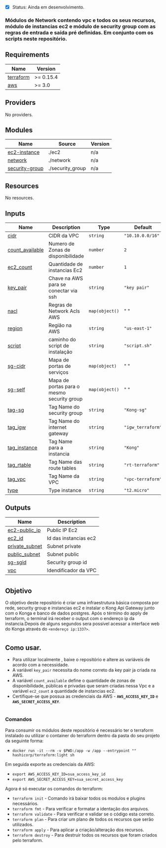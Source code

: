 - [x] Status:  Ainda em desenvolvimento.
###
### Módulos de Network contendo vpc e todos os seus recursos, módulo de instancias ec2 e módulo de security group com as regras de entrada e saída pré definidas. Em conjunto com os scripts neste repositório.

## Requirements

| Name | Version |
|------|---------|
| <a name="requirement_terraform"></a> [terraform](#requirement\_terraform) | >= 0.15.4 |
| <a name="requirement_aws"></a> [aws](#requirement\_aws) | >= 3.0 |

## Providers

No providers.

## Modules

| Name | Source | Version |
|------|--------|---------|
| <a name="module_ec2-instance"></a> [ec2-instance](#module\_ec2-instance) | ./ec2 | n/a |
| <a name="module_network"></a> [network](#module\_network) | ./network | n/a |
| <a name="module_security-group"></a> [security-group](#module\_security-group) | ./security_group | n/a |

## Resources

No resources.

## Inputs

| Name | Description | Type | Default | Required |
|------|-------------|------|---------|:--------:|
| <a name="input_cidr"></a> [cidr](#input\_cidr) | CIDR da VPC | `string` | `"10.10.0.0/16"` | no |
| <a name="input_count_available"></a> [count\_available](#input\_count\_available) | Numero de Zonas de disponibilidade | `number` | `2` | no |
| <a name="input_ec2_count"></a> [ec2\_count](#input\_ec2\_count) | Quantidade de instancias Ec2 | `number` | `1` | no |
| <a name="input_key_pair"></a> [key\_pair](#input\_key\_pair) | Chave na AWS para se conectar via ssh | `string` | `"key pair"` | no |
| <a name="input_nacl"></a> [nacl](#input\_nacl) | Regras de Network Acls AWS | `map(object()` |" "| yes |
| <a name="input_region"></a> [region](#input\_region) | Região na AWS | `string` | `"us-east-1"` | no |
| <a name="input_script"></a> [script](#input\_script) | caminho do script de instalação | `string` | `"script.sh"` | no |
| <a name="input_sg-cidr"></a> [sg-cidr](#input\_sg-cidr) | Mapa de portas de serviços | `map(object)` |" "| yes |
| <a name="input_sg-self"></a> [sg-self](#input\_sg-self) | Mapa de portas para o mesmo security group | `map(object()` |" "| yes |
| <a name="input_tag-sg"></a> [tag-sg](#input\_tag-sg) | Tag Name do security group | `string` | `"Kong-sg"` | no |
| <a name="input_tag_igw"></a> [tag\_igw](#input\_tag\_igw) | Tag Name do internet gateway | `string` | `"igw_terraform"` | no |
| <a name="input_tag_instance"></a> [tag\_instance](#input\_tag\_instance) | Tag Name para a instancia | `string` | `"Kong"` | no |
| <a name="input_tag_rtable"></a> [tag\_rtable](#input\_tag\_rtable) | Tag Name das route tables | `string` | `"rt-terraform"` | no |
| <a name="input_tag_vpc"></a> [tag\_vpc](#input\_tag\_vpc) | Tag Name da VPC | `string` | `"vpc-terraform"` | no |
| <a name="input_type"></a> [type](#input\_type) | Type instance | `string` | `"t2.micro"` | no |

## Outputs

| Name | Description |
|------|-------------|
| <a name="output_ec2-public_ip"></a> [ec2-public\_ip](#output\_ec2-public\_ip) | Public IP Ec2 |
| <a name="output_ec2_id"></a> [ec2\_id](#output\_ec2\_id) | Id das instancias ec2 |
| <a name="output_private_subnet"></a> [private\_subnet](#output\_private\_subnet) | Subnet private |
| <a name="output_public_subnet"></a> [public\_subnet](#output\_public\_subnet) | Subnet public |
| <a name="output_sg-sgid"></a> [sg-sgid](#output\_sg-sgid) | Security group id |
| <a name="output_vpc"></a> [vpc](#output\_vpc) | Idendificador da VPC |

#
## Objetivo
O objetivo deste repositório é criar uma infraestrutura básica composta por rede, security group e instancias ec2 e instalar o Kong Api Gateway junto com o Konga e banco de dados postgres. Após o término do apply de terraform, o terminal irá receber o output com o endereço ip da instancia.Depois de alguns segundos sera possível acessar a interface web do Konga através do `<endereço ip:1337>`.

#
## Como usar.
  - Para utilizar localmente , baixe o repositório e altere as variáveis de acordo com a necessidade.
  - A variável `key_pair` necessita do nome correto da key pair ja criada na AWS. 
  - A variável `count_available` define o quantidade de zonas de disponibilidade, públicas e privadas que seram criadas nessa Vpc e a  variável `ec2_count` a quantidade de instancias ec2.
  - Certifique-se que possua as credenciais da AWS - **`AWS_ACCESS_KEY_ID`** e **`AWS_SECRET_ACCESS_KEY`**.

#
### Comandos
Para consumir os módulos deste repositório é necessário ter o terraform instalado ou utilizar o container do terraform dentro da pasta do seu projeto da seguinte forma:

* `docker run -it --rm -v $PWD:/app -w /app --entrypoint "" hashicorp/terraform:light sh` 
    
Em seguida exporte as credenciais da AWS:

* `export AWS_ACCESS_KEY_ID=sua_access_key_id`
* `export AWS_SECRET_ACCESS_KEY=sua_secret_access_key`
    
Agora é só executar os comandos do terraform:

* `terraform init` - Comando irá baixar todos os modulos e plugins necessários.
* `terraform fmt` - Para verificar e formatar a identação dos arquivos.
* `terraform validate` - Para verificar e validar se o código esta correto.
* `terraform plan` - Para criar um plano de todos os recursos que serão utilizados.
* `terraform apply` - Para aplicar a criação/alteração dos recursos. 
* `terraform destroy` - Para destruir todos os recursos que foram criados pelo terraform. 